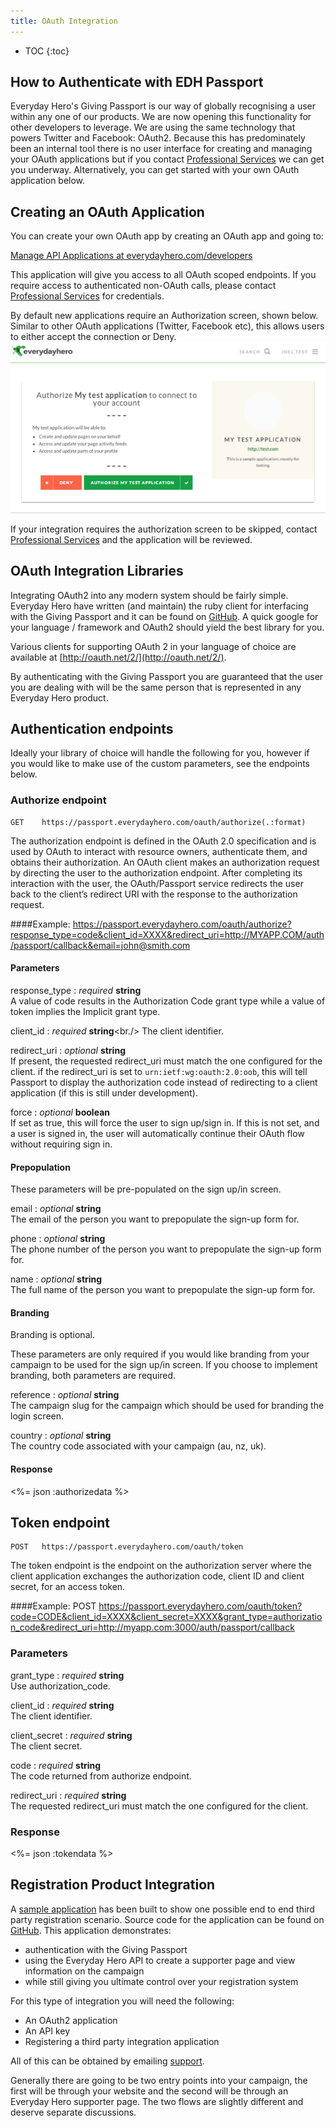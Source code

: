 ```yaml
---
title: OAuth Integration
---
```


* TOC
{:toc}

## How to Authenticate with EDH Passport

Everyday Hero's Giving Passport is our way of globally recognising a
user within any one of our products. We are now opening this
functionality for other developers to leverage. We are using the same
technology that powers Twitter and Facebook: OAuth2. Because this has
predominately been an internal tool there is no user interface for
creating and managing your OAuth applications but if you contact
[Professional Services](mailto:api@everydayhero.com)
we can get you underway. Alternatively, you can get started with your own 
OAuth application below.

## Creating an OAuth Application

You can create your own OAuth app by creating an OAuth app and going to:

[Manage API Applications at everydayhero.com/developers](http://everydayhero.com/developers/oauth_applications)


This application will give you access to all OAuth scoped endpoints. If you 
require access to authenticated non-OAuth calls, please contact 
[Professional Services](mailto:api@everydayhero.com) for
credentials.

By default new applications require an Authorization screen, shown below.
Similar to other OAuth applications (Twitter, Facebook etc), this allows users
to either accept the connection or Deny.
![Authorization Screen](/images/permission.png)

If your integration requires the authorization screen to be skipped, contact 
[Professional Services](mailto:api@everydayhero.com) and
the application will be reviewed.

## OAuth Integration Libraries

Integrating OAuth2 into any modern system should be fairly simple.
Everyday Hero have written (and maintain) the ruby client for
interfacing with the Giving Passport and it can be found on
[GitHub](https://github.com/everydayhero/omniauth-passport). A quick
google for your language / framework and OAuth2 should yield the best
library for you.

Various clients for supporting OAuth 2 in your language of choice are
available at [http://oauth.net/2/](http://oauth.net/2/).

By authenticating with the Giving Passport you are guaranteed that the
user you are dealing with will be the same person that is represented
in any Everyday Hero product.


## Authentication endpoints

Ideally your library of choice will handle the following for you, however 
if you would like to make use of the custom parameters, see the endpoints below.

### Authorize endpoint

    GET    https://passport.everydayhero.com/oauth/authorize(.:format)

The authorization endpoint is defined in the OAuth 2.0 specification
and is used by OAuth to interact with resource owners, authenticate
them, and obtains their authorization. An OAuth client makes an
authorization request by directing the user to the authorization endpoint.
After completing its interaction with the user, the OAuth/Passport
service redirects the user back to the client’s redirect URI with the
response to the authorization request.

####Example:
    https://passport.everydayhero.com/oauth/authorize?response_type=code&client_id=XXXX&redirect_uri=http://MYAPP.COM/auth/passport/callback&email=john@smith.com

#### Parameters

response_type : _required_ **string**<br/>
A value of code results in the Authorization Code grant type while a value of token implies the Implicit grant type.

client_id : _required_ **string**<br./>
The client identifier.

redirect_uri : _optional_ **string**<br/>
If present, the requested redirect_uri must match the one configured for the client. if the redirect_uri is set to ```urn:ietf:wg:oauth:2.0:oob```, this will tell Passport to display the authorization code instead of redirecting to a client application (if this is still under development).

force : _optional_ **boolean**<br/>
If set as true, this will force the user to sign up/sign in. If this is not set, and a user is signed in, the user will automatically continue their OAuth flow without requiring sign in.

#### Prepopulation

These parameters will be pre-populated on the sign up/in screen.

email : _optional_ **string**<br/>
The email of the person you want to prepopulate the sign-up form for.

phone : _optional_ **string**<br/>
The phone number of the person you want to prepopulate the sign-up form for.

name : _optional_ **string**<br/>
The full name of the person you want to prepopulate the sign-up form for.

#### Branding

Branding is optional.

These parameters are only required if you would like branding from your campaign to be used for the sign up/in screen. If you choose to implement branding, both parameters are required.

reference : _optional_ **string**<br/>
The campaign slug for the campaign which should be used for branding the login screen.

country : _optional_ **string**<br/>
The country code associated with your campaign (au, nz, uk).

#### Response

<%= json :authorizedata %>

## Token endpoint

    POST   https://passport.everydayhero.com/oauth/token

The token endpoint is the endpoint on the authorization server where the
client application exchanges the authorization code, client ID and client
secret, for an access token.

####Example:
    POST https://passport.everydayhero.com/oauth/token?code=CODE&client_id=XXXX&client_secret=XXXX&grant_type=authorization_code&redirect_uri=http://myapp.com:3000/auth/passport/callback

### Parameters

grant_type : _required_ **string**<br/>
Use authorization_code.

client_id : _required_ **string**<br/>
The client identifier.

client_secret : _required_ **string**<br/>
The client secret.

code : _required_ **string**<br/>
The code returned from authorize endpoint.

redirect_uri : _required_ **string**<br/>
The requested redirect_uri must match the one configured for the client.

### Response

<%= json :tokendata %>

## Registration Product Integration

A [sample application](http://example-rego-integration.herokuapp.com) has been
built to show one possible end to end third party registration scenario.
Source code for the application can be found on
[GitHub](https://github.com/everydayhero/example_registrations).
This application demonstrates:

* authentication with the Giving Passport
* using the Everyday Hero API to create a supporter page and view
information on the campaign
* while still giving you ultimate control over your registration system

For this type of integration you will need the following:

* An OAuth2 application
* An API key
* Registering a third party integration application

All of this can be obtained by emailing
[support](mailto:api@everydayhero.com).

Generally there are going to be two entry points into your campaign, the
first will be through your website and the second will be through an
Everyday Hero supporter page. The two flows are slightly different and
deserve separate discussions.


